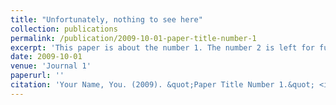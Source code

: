 ```yaml
---
title: "Unfortunately, nothing to see here"
collection: publications
permalink: /publication/2009-10-01-paper-title-number-1
excerpt: 'This paper is about the number 1. The number 2 is left for future work.'
date: 2009-10-01
venue: 'Journal 1'
paperurl: ''
citation: 'Your Name, You. (2009). &quot;Paper Title Number 1.&quot; <i>Journal 1</i>. 1(1).'
---
```


